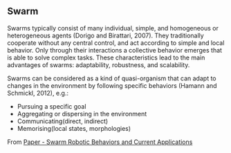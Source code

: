 ## Swarm
Swarms typically consist of many individual, simple, and homogeneous or heterogeneous agents (Dorigo and Birattari, 2007). They traditionally cooperate without any central control, and act according to simple and local behavior. Only through their interactions a collective behavior emerges that is able to solve complex tasks. These characteristics lead to the main advantages of swarms: adaptability, robustness, and scalability. 

Swarms can be considered as a kind of quasi-organism that can adapt to changes in the environment by following specific behaviors (Hamann and Schmickl, 2012), e.g.:
- Pursuing a specific goal
-  Aggregating or dispersing in the environment
-  Communicating(direct, indirect)
-  Memorising(local states, morphologies)

From [Paper - Swarm Robotic Behaviors and Current Applications](Paper%20-%20Swarm%20Robotic%20Behaviors%20and%20Current%20Applications.md)
